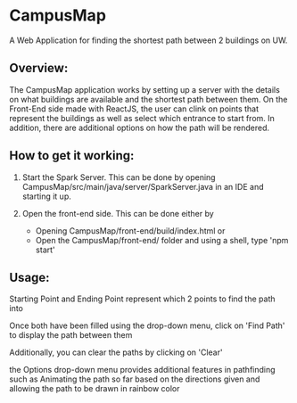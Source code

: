 # CampusMap 

A Web Application for finding the shortest path between 2 buildings on UW.

## Overview:
The CampusMap application works by setting up a server with the details on what buildings
are available and the shortest path between them. On the Front-End side made with ReactJS,
the user can clink on points that represent the buildings as well as select which entrance
to start from. In addition, there are additional options on how the path will be rendered.

## How to get it working:
1. Start the Spark Server. This can be done by opening CampusMap/src/main/java/server/SparkServer.java in an IDE and starting it up.

2. Open the front-end side. This can be done either by
	- Opening CampusMap/front-end/build/index.html
	or
	- Open the CampusMap/front-end/ folder and using a shell, type 'npm start'
## Usage:
Starting Point and Ending Point represent which 2 points to find the path into

Once both have been filled using the drop-down menu, click on 'Find Path' to display the path between them

Additionally, you can clear the paths by clicking on 'Clear'

the Options drop-down menu provides additional features in pathfinding such as
Animating the path so far based on the directions given and allowing the path to be drawn
in rainbow color